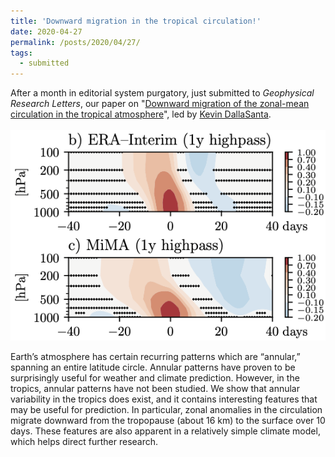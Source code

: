 ```yaml
---
title: 'Downward migration in the tropical circulation!'
date: 2020-04-27
permalink: /posts/2020/04/27/
tags:
  - submitted
---
```


After a month in editorial system purgatory, just submitted to <i>Geophysical Research Letters</i>, our paper on "[Downward migration of the zonal-mean circulation in the tropical atmosphere](https://edwinpgerber.github.io/files/dallasanta_gerber-GRL-submitted.pdf)", led by [Kevin DallaSanta](https://cims.nyu.edu/~dalla/). 
<br/><br/>
<img src='/images/2020-03b.png'>

Earth’s atmosphere has certain recurring patterns which are “annular,” spanning an entire latitude circle. Annular patterns have proven to be surprisingly useful for weather and climate prediction. However, in the tropics, annular
patterns have not been studied. We show that annular variability in the tropics does
exist, and it contains interesting features that may be useful for prediction. In particular,
zonal anomalies in the circulation migrate downward from the tropopause (about 16 km)
to the surface over 10 days. These features are also apparent in a relatively simple climate
model, which helps direct further research.

